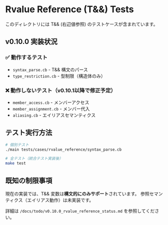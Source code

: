 # Rvalue Reference (T&&) Tests

このディレクトリには T&& (右辺値参照) のテストケースが含まれています。

## v0.10.0 実装状況

### ✅ 動作するテスト
- `syntax_parse.cb` - T&& 構文のパース
- `type_restriction.cb` - 型制限（構造体のみ）

### ❌ 動作しないテスト（v0.10.1以降で修正予定）
- `member_access.cb` - メンバーアクセス
- `member_assignment.cb` - メンバー代入
- `aliasing.cb` - エイリアスセマンティクス

## テスト実行方法

```bash
# 個別テスト
./main tests/cases/rvalue_reference/syntax_parse.cb

# 全テスト（統合テスト実装後）
make test
```

## 既知の制限事項

現在の実装では、T&& 変数は**構文的にのみサポート**されています。
参照セマンティクス（エイリアス動作）は未実装です。

詳細は `/docs/todo/v0.10.0_rvalue_reference_status.md` を参照してください。
